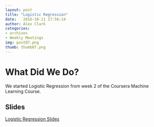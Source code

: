 ```yaml
---
layout: post
title: "Logistic Regression"
date: 	2016-10-11 17:56:14
author: Alex Clark
categories:
- archives
- Weekly Meetings
img: post07.png
thumb: thumb07.png
---
```


# What Did We Do?

We started Logistic Regression from week 2 of the Coursera Machine Learning Course.

## Slides

[Logistic Regression Slides](https://docs.google.com/presentation/d/1j-3UphG_5aRklcjOlGk-g3N5qnAZfn4GfPSQ_-reykM/edit?usp=sharing)

[hampden]: https://github.com/jekyll/jekyll